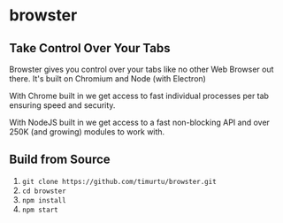 # browster
## Take Control Over Your Tabs

Browster gives you control over your tabs like no other Web Browser out there. It's built on Chromium and Node (with Electron)

With Chrome built in we get access to fast individual processes per tab ensuring speed and security.

With NodeJS built in we get access to a fast non-blocking API and over 250K (and growing) modules to work with.

## Build from Source
1. `git clone https://github.com/timurtu/browster.git`
1. `cd browster`
1. `npm install`
1. `npm start`
